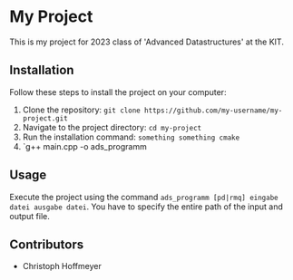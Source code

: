 # My Project

This is my project for 2023 class of 'Advanced Datastructures' at the KIT.

## Installation

Follow these steps to install the project on your computer:

1. Clone the repository: `git clone https://github.com/my-username/my-project.git`
2. Navigate to the project directory: `cd my-project`
3. Run the installation command: `something something cmake`
4. `g++ main.cpp -o ads_programm


## Usage

Execute the project using the command `ads_programm [pd|rmq] eingabe datei ausgabe datei`. You have to specify the entire path of the input and output file.

## Contributors

- Christoph Hoffmeyer